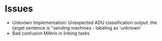 # Issues

- Unknown Implementation: Unexpected ADU classification output: the target sentence is "vending machines - labeling as 'unknown'
- Bad confusion MAtrix in linking tasks
